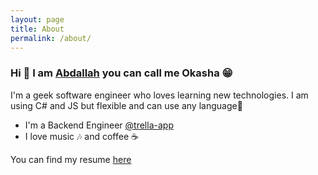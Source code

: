 ```yaml
---
layout: page
title: About
permalink: /about/
---
```


### Hi 👋  I am [Abdallah](https://www.linkedin.com/in/abdallah-okasha/ "https://www.linkedin.com/in/abdallah-okasha/") you can call me Okasha 😁
  
I'm a geek software engineer who loves learning new technologies. I am using C# and JS but flexible and can use any language🕺

- I'm a Backend Engineer [@trella-app](https://www.trella.app/)
- I love music 🎶 and coffee ☕️

You can find my resume <a href="https://drive.google.com/drive/u/0/folders/1wxT6m1dsETvpmGYchB5Sm-JALMS1VTD4">here</a>
